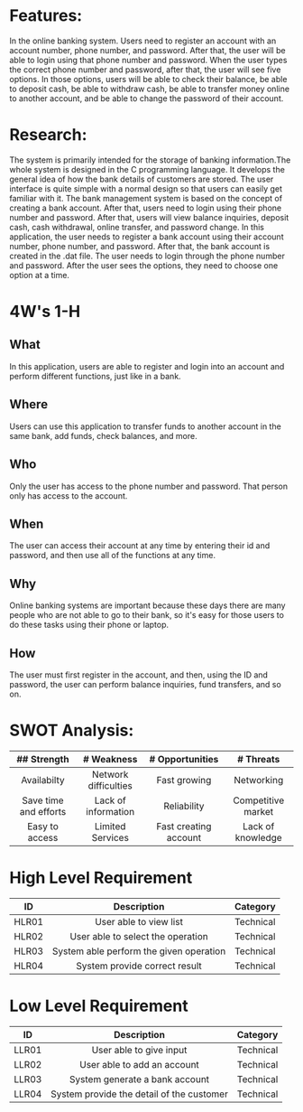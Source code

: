 # Features:
In the online banking system. Users need to register an account with an account number, phone number, and password. After that, the user will be able to login using that phone number and password. When the user types the correct phone number and password, after that, the user will see five options. In those options, users will be able to check their balance, be able to deposit cash, be able to withdraw cash, be able to transfer money online to another account, and be able to change the password of their account.

# Research:
The system is primarily intended for the storage of banking information.The whole system is designed in the C programming language. It develops the general idea of how the bank details of customers are stored. The user interface is quite simple with a normal design so that users can easily get familiar with it. The bank management system is based on the concept of creating a bank account. After that, users need to login using their phone number and password. After that, users will view balance inquiries, deposit cash, cash withdrawal, online transfer, and password change. In this application, the user needs to register a bank account using their account number, phone number, and password. After that, the bank account is created in the .dat file. The user needs to login through the phone number and password. After the user sees the options, they need to choose one option at a time. 

# 4W's 1-H
## What
In this application, users are able to register and login into an account and perform different functions, just like in a bank.
## Where
Users can use this application to transfer funds to another account in the same bank, add funds, check balances, and more. 
## Who
Only the user has access to the phone number and password. That person only has access to the account.
## When
The user can access their account at any time by entering their id and password, and then use all of the functions at any time.
## Why
Online banking systems are important because these days there are many people who are not able to go to their bank, so it's easy for those users to do these tasks using their phone or laptop.
## How
The user must first register in the account, and then, using the ID and password, the user can perform balance inquiries, fund transfers, and so on.

# SWOT Analysis:
|## Strength|# Weakness|# Opportunities|# Threats|
|:--:|:--:|:--:|:--:|
|Availabilty|Network difficulties|Fast growing|Networking|
|Save time and efforts|Lack of information|Reliability|Competitive market|
|Easy to access|Limited Services|Fast creating account|Lack of knowledge|

# High Level Requirement
|ID|Description|Category|
|:--:|:--:|:--:|
|HLR01|User able to view list|Technical|
|HLR02|User able to select the operation|Technical|
|HLR03|System able perform the given operation|Technical|
|HLR04|System provide correct result|Technical|

# Low Level Requirement
|ID|Description|Category|
|:--:|:--:|:--:|
|LLR01|User able to give input |Technical|
|LLR02|User able to add an account|Technical|
|LLR03|System generate a bank account|Technical|
|LLR04|System provide the detail of the customer|Technical|




